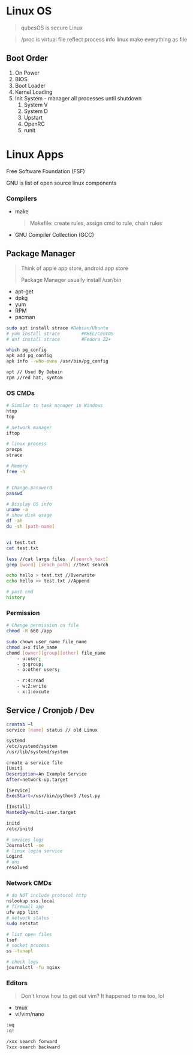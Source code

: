 # Linux OS 
> qubesOS is secure Linux 

> /proc is virtual file reflect process info
linux make everything as file

## Boot Order
1. On Power
2. BIOS
3. Boot Loader
4. Kernel Loading
5. Init System - manager all processes until shutdown
   1. System V
   2. System D
   3. Upstart
   4. OpenRC
   5. runit

# Linux Apps

Free Software Foundation (FSF) 

GNU is list of open source linux components

### Compilers
- make
  > Makefile: create rules, assign cmd to rule, chain rules
- GNU Compiler Collection (GCC)


## Package Manager 
> Think of apple app store, android app store
> 
> Package Manager usually install /usr/bin

- apt-get
- dpkg
- yum
- RPM
- pacman

```bash
sudo apt install strace	#Debian/Ubuntu 
# yum install strace		#RHEL/CentOS
# dnf install strace		#Fedora 22+

which pg_config
apk add pg_config
apk info --who-owns /usr/bin/pg_config

apt // Used By Debain
rpm //red hat, syntom

```

### OS CMDs
```bash
# Similar to task manager in Windows 
htop
top

# network manager
iftop

# linux process
procps
strace

# Memory
free -h


# Change password
passwd

# Display OS info
uname -a
# show disk usage
df -ah
du -sh [path-name]


vi test.txt
cat test.txt

less //cat large files  /[search_text]
grep [word] [seach_path] //text search

echo hello > test.txt //Overwrite
echo hello >> test.txt //Append

# past cmd
history
```

### Permission
```bash
# Change permission on file
chmod -R 660 /app

sudo chown user_name file_name
chmod u+x file_name
chomd [owner][group][other] file_name
    - u:user;
    - g:group;
    - o:other users;

    - r:4:read
    - w:2:write
    - x:1:excute

```

## Service / Cronjob / Dev
```bash
crontab –l
service [name] status // old Linux

systemd
/etc/systemd/system
/usr/lib/systemd/system

create a service file
[Unit]
Description=An Example Service
After=network-up.target

[Service]
ExecStart=/usr/bin/python3 /test.py

[Install]
WantedBy=multi-user.target

initd
/etc/initd

# sevices logs
Journalctl -xe
# linux login service
Logind
# dns
resolved
```

### Network CMDs
```bash
# do NOT include protocol http
nslookup sss.local
# firewall app
ufw app list
# network status
sudo netstat

# list open files
lsof
# socket process
ss -tunapl

# check logs
journalctl -fu nginx
```

### Editors
> Don't know how to get out vim? It happened to me too, lol
- tmux
- vi/vim/nano
```bash
:wq
:q!

/xxx search forward
?xxx search backward
```

